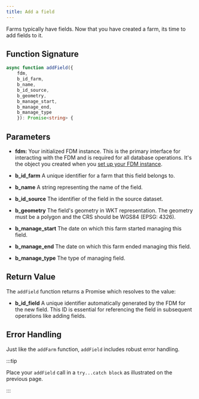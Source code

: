 ```yaml
---
title: Add a field
---
```


Farms typically have fields. Now that you have created a farm, its time to add fields to it.

## Function Signature
```typescript
async function addField({
    fdm,
    b_id_farm,
    b_name,
    b_id_source,
    b_geometry,
    b_manage_start,
    b_manage_end, 
    b_manage_type
    }): Promise<string> {

```

## Parameters
* **fdm:** Your initialized FDM instance. This is the primary interface for interacting with the FDM and is required for all database operations. It's the object you created when you [set up your FDM instance](./042-Setup%20the%20FDM%20instance.md).

* **b_id_farm** A unique identifier for a farm that this field belongs to.

* **b_name** A string representing the name of the field.

* **b_id_source** The identifier of the field in the source dataset.

* **b_geometry** The field's geometry in WKT representation. The geometry must be a polygon and the CRS should be WGS84 (EPSG: 4326).

* **b_manage_start** The date on which this farm started managing this field.

* **b_manage_end** The date on which this farm ended managing this field.

* **b_manage_type** The type of managing field.

## Return Value
The ``addField`` function returns a Promise which resolves to the value:

* **b_id_field** A unique identifier automatically generated by the FDM for the new field. This ID is essential for referencing the field in subsequent operations like adding fields.

## Error Handling
Just like the ``addFarm`` function, ``addField`` includes robust error handling.

:::tip

Place your ``addField`` call in a ``try...catch block`` as illustrated on the previous page.

:::